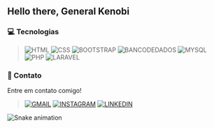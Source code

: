 ## Hello there, General Kenobi

### 💻 Tecnologias 

>![HTML](https://img.shields.io/badge/HTML5-E34F26?style=for-the-badge&logo=html5&logoColor=white)
>![CSS](https://img.shields.io/badge/CSS3-1572B6?style=for-the-badge&logo=css3&logoColor=white)
>![BOOTSTRAP](https://img.shields.io/badge/Bootstrap-563D7C?style=for-the-badge&logo=bootstrap&logoColor=white)
>![BANCODEDADOS](https://img.shields.io/badge/SQL_Banco_de_dados-07405E?style=for-the-badge&logo=sqlite&logoColor=white)
>![MYSQL](https://img.shields.io/badge/MySQL-00000F?style=for-the-badge&logo=mysql&logoColor=white)
>![PHP](https://img.shields.io/badge/PHP-777BB4?style=for-the-badge&logo=php&logoColor=white)
>![LARAVEL](https://img.shields.io/badge/Laravel-FF2D20?style=for-the-badge&logo=laravel&logoColor=white)

### 📱 Contato

Entre em contato comigo! 

>[![GMAIL](https://img.shields.io/badge/Gmail-D14836?style=for-the-badge&logo=gmail&logoColor=white)](mailto:dmarques2000@gmail.com)
>[![INSTAGRAM](https://img.shields.io/badge/Instagram-E4405F?style=for-the-badge&logo=instagram&logoColor=white)](https://www.instagram.com/no_ideia/)
>[![LINKEDIN](https://img.shields.io/badge/LinkedIn-0077B5?style=for-the-badge&logo=linkedin&logoColor=white)](https://www.linkedin.com/in/daniel-marques-951537144/)

<div> 
 
  ![Snake animation](https://https://github.com/DanielMhl/DanielMhl/blob/main/dist/github-contribution-grid-snake.svg)

</div>
